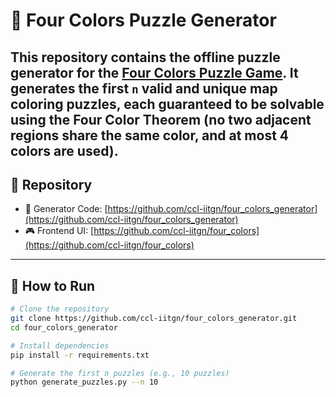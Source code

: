 # 🧠 Four Colors Puzzle Generator

This repository contains the **offline puzzle generator** for the [Four Colors Puzzle Game](https://github.com/ccl-iitgn/four_colors). It generates the **first `n` valid and unique map coloring puzzles**, each guaranteed to be solvable using the **Four Color Theorem** (no two adjacent regions share the same color, and at most 4 colors are used).
---

## 📂 Repository
- 🧩 Generator Code: [https://github.com/ccl-iitgn/four_colors_generator](https://github.com/ccl-iitgn/four_colors_generator)
- 🎮 Frontend UI: [https://github.com/ccl-iitgn/four_colors](https://github.com/ccl-iitgn/four_colors)

---

## 🧪 How to Run

```bash
# Clone the repository
git clone https://github.com/ccl-iitgn/four_colors_generator.git
cd four_colors_generator

# Install dependencies
pip install -r requirements.txt

# Generate the first n puzzles (e.g., 10 puzzles)
python generate_puzzles.py --n 10
